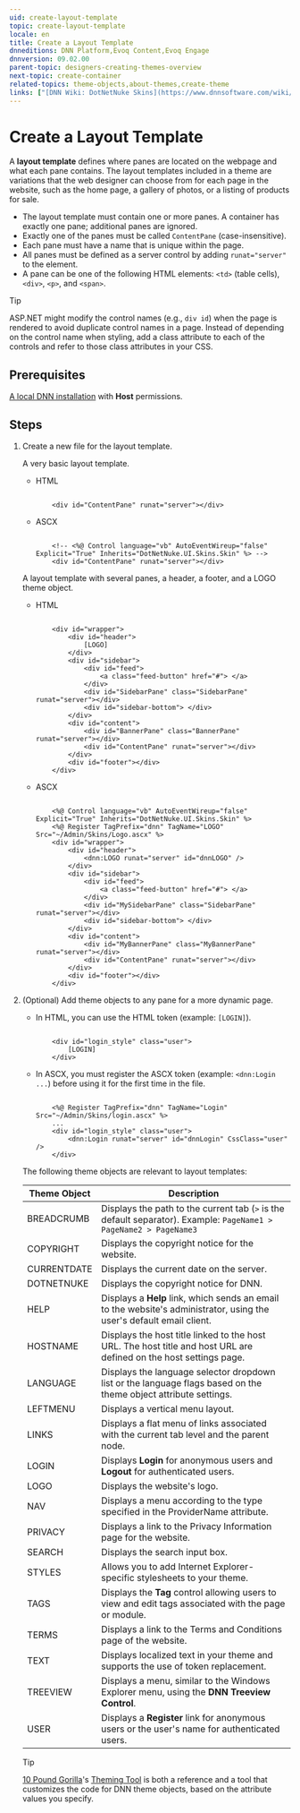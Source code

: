 ```yaml
---
uid: create-layout-template
topic: create-layout-template
locale: en
title: Create a Layout Template
dnneditions: DNN Platform,Evoq Content,Evoq Engage
dnnversion: 09.02.00
parent-topic: designers-creating-themes-overview
next-topic: create-container
related-topics: theme-objects,about-themes,create-theme
links: ["[DNN Wiki: DotNetNuke Skins](https://www.dnnsoftware.com/wiki/dotnetnuke-skins)","[DNN Community Blog: DotNetNuke Skinning 101 (Part 1 and 2) by Joe Brinkman](https://www.dnnsoftware.com/community-blog/cid/132000/dotnetnuke-skinning-101-part-1)","[DNN Professional Training: Creating HTML Skins](https://www.dnnsoftware.com/services/professional-training/training-videos-subscription/skinning-2-creating-html-skins)","[Skinning Tool / Online Reference for DNN Skins & Container Objects by 10 Pound Gorilla](https://www.10poundgorilla.com)"]
---
```


# Create a Layout Template

A **layout template** defines where panes are located on the webpage and what each pane contains. The layout templates included in a theme are variations that the web designer can choose from for each page in the website, such as the home page, a gallery of photos, or a listing of products for sale.

*   The layout template must contain one or more panes. A container has exactly one pane; additional panes are ignored.
*   Exactly one of the panes must be called `ContentPane` (case-insensitive).
*   Each pane must have a name that is unique within the page.
*   All panes must be defined as a server control by adding `runat="server"` to the element.
*   A pane can be one of the following HTML elements: `<td>` (table cells), `<div>`, `<p>`, and `<span>`.

> [!TIP]
> ASP.NET might modify the control names (e.g., `div id`) when the page is rendered to avoid duplicate control names in a page. Instead of depending on the control name when styling, add a class attribute to each of the controls and refer to those class attributes in your CSS.

## Prerequisites

[A local DNN installation](xref:set-up-dnn) with **Host** permissions.

## Steps

1.  Create a new file for the layout template.

    A very basic layout template.

    *   HTML

        ```

            <div id="ContentPane" runat="server"></div>

        ```

    *   ASCX

        ```

            <!-- <%@ Control language="vb" AutoEventWireup="false" Explicit="True" Inherits="DotNetNuke.UI.Skins.Skin" %> -->
            <div id="ContentPane" runat="server"></div>

        ```


    A layout template with several panes, a header, a footer, and a LOGO theme object.

    *   HTML

        ```

            <div id="wrapper">
                <div id="header">
                    [LOGO]
                </div>
                <div id="sidebar">
                    <div id="feed">
                        <a class="feed-button" href="#"> </a>
                    </div>
                    <div id="SidebarPane" class="SidebarPane" runat="server"></div>
                    <div id="sidebar-bottom"> </div>
                </div>
                <div id="content">
                    <div id="BannerPane" class="BannerPane" runat="server"></div>
                    <div id="ContentPane" runat="server"></div>
                </div>
                <div id="footer"></div>
            </div>

        ```

    *   ASCX

        ```

            <%@ Control language="vb" AutoEventWireup="false" Explicit="True" Inherits="DotNetNuke.UI.Skins.Skin" %>
            <%@ Register TagPrefix="dnn" TagName="LOGO" Src="~/Admin/Skins/Logo.ascx" %>
            <div id="wrapper">
                <div id="header">
                    <dnn:LOGO runat="server" id="dnnLOGO" />
                </div>
                <div id="sidebar">
                    <div id="feed">
                        <a class="feed-button" href="#"> </a>
                    </div>
                    <div id="MySidebarPane" class="SidebarPane" runat="server"></div>
                    <div id="sidebar-bottom"> </div>
                </div>
                <div id="content">
                    <div id="MyBannerPane" class="MyBannerPane" runat="server"></div>
                    <div id="ContentPane" runat="server"></div>
                </div>
                <div id="footer"></div>
            </div>

        ```


2.  (Optional) Add theme objects to any pane for a more dynamic page.

    *   In HTML, you can use the HTML token (example: `[LOGIN]`).

        ```

            <div id="login_style" class="user">
                [LOGIN]
            </div>

        ```

    *   In ASCX, you must register the ASCX token (example: `<dnn:Login ...`) before using it for the first time in the file.

        ```

            <%@ Register TagPrefix="dnn" TagName="Login" Src="~/Admin/Skins/login.ascx" %>
            ...
            <div id="login_style" class="user">
                <dnn:Login runat="server" id="dnnLogin" CssClass="user" />
            </div>

        ```


    The following theme objects are relevant to layout templates:

    |**Theme Object**|**Description**|
    |---|---|
    |BREADCRUMB|Displays the path to the current tab (`>` is the default separator). Example: `PageName1 > PageName2 > PageName3`|
    |COPYRIGHT|Displays the copyright notice for the website.|
    |CURRENTDATE|Displays the current date on the server.|
    |DOTNETNUKE|Displays the copyright notice for DNN.|
    |HELP|Displays a **Help** link, which sends an email to the website's administrator, using the user's default email client.|
    |HOSTNAME|Displays the host title linked to the host URL. The host title and host URL are defined on the host settings page.|
    |LANGUAGE|Displays the language selector dropdown list or the language flags based on the theme object attribute settings.|
    |LEFTMENU|Displays a vertical menu layout.|
    |LINKS|Displays a flat menu of links associated with the current tab level and the parent node.|
    |LOGIN|Displays **Login** for anonymous users and **Logout** for authenticated users.|
    |LOGO|Displays the website's logo.|
    |NAV|Displays a menu according to the type specified in the ProviderName attribute.|
    |PRIVACY|Displays a link to the Privacy Information page for the website.|
    |SEARCH|Displays the search input box.|
    |STYLES|Allows you to add Internet Explorer-specific stylesheets to your theme.|
    |TAGS|Displays the **Tag** control allowing users to view and edit tags associated with the page or module.|
    |TERMS|Displays a link to the Terms and Conditions page of the website.|
    |TEXT|Displays localized text in your theme and supports the use of token replacement.|
    |TREEVIEW|Displays a menu, similar to the Windows Explorer menu, using the **DNN Treeview Control**.|
    |USER|Displays a **Register** link for anonymous users or the user's name for authenticated users.|

    > [!TIP]
    > [10 Pound Gorilla](https://www.10poundgorilla.com/)'s [Theming Tool](https://10poundgorilla.com/DNN-Skinning-Tool) is both a reference and a tool that customizes the code for DNN theme objects, based on the attribute values you specify.
